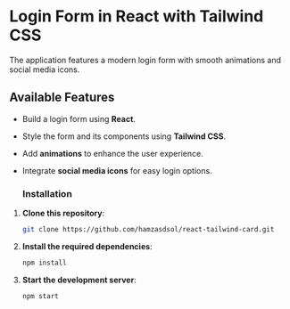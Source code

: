 # Login Form in React with Tailwind CSS
The application features a modern login form with smooth animations and social media icons.

## Available Features

- Build a login form using **React**.
- Style the form and its components using **Tailwind CSS**.
- Add **animations** to enhance the user experience.
- Integrate **social media icons** for easy login options.

  ### Installation

1. **Clone this repository**:
   ```bash
   git clone https://github.com/hamzasdsol/react-tailwind-card.git
2. **Install the required dependencies**:
   ```bash
   npm install
3. **Start the development server**:
   ```bash
   npm start
